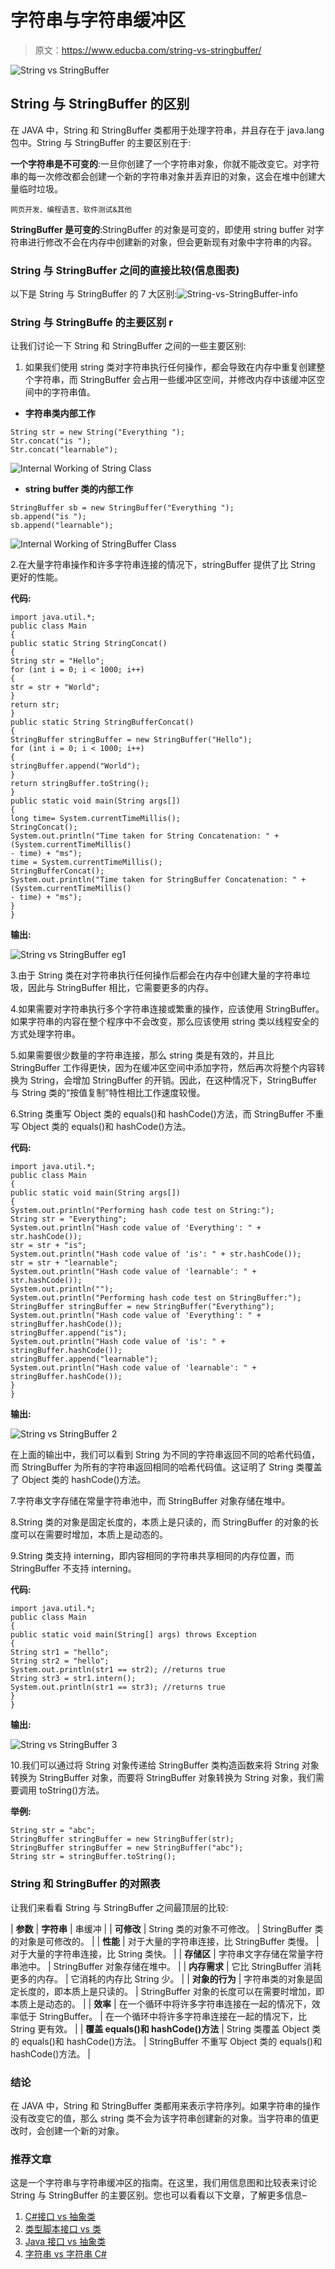 # 字符串与字符串缓冲区

> 原文：<https://www.educba.com/string-vs-stringbuffer/>

![String vs StringBuffer](img/1388de848ea8a961d545b43804a71b02.png)



## String 与 StringBuffer 的区别

在 JAVA 中，String 和 StringBuffer 类都用于处理字符串，并且存在于 java.lang 包中。String 与 StringBuffer 的主要区别在于:

**一个字符串是不可变的**:一旦你创建了一个字符串对象，你就不能改变它。对字符串的每一次修改都会创建一个新的字符串对象并丢弃旧的对象，这会在堆中创建大量临时垃圾。

<small>网页开发、编程语言、软件测试&其他</small>

**StringBuffer 是可变的**:StringBuffer 的对象是可变的，即使用 string buffer 对字符串进行修改不会在内存中创建新的对象，但会更新现有对象中字符串的内容。

### String 与 StringBuffer 之间的直接比较(信息图表)

以下是 String 与 StringBuffer 的 7 大区别:![String-vs-StringBuffer-info](img/a350943e6a802a497015ef408a645444.png)



### String 与 StringBuffe 的主要区别 **r**

让我们讨论一下 String 和 StringBuffer 之间的一些主要区别:

1.  如果我们使用 string 类对字符串执行任何操作，都会导致在内存中重复创建整个字符串，而 StringBuffer 会占用一些缓冲区空间，并修改内存中该缓冲区空间中的字符串值。

*   **字符串类内部工作**

```
String str = new String("Everything ");
Str.concat("is ");
Str.concat("learnable");
```

![Internal Working of String Class](img/c319d46c16c4c171787af5e610976e6f.png)



*   **string buffer 类的内部工作**

```
StringBuffer sb = new StringBuffer("Everything ");
sb.append("is ");
sb.append("learnable");
```

![Internal Working of StringBuffer Class](img/63a5256b0553b208382ef71609830581.png)



2.在大量字符串操作和许多字符串连接的情况下，stringBuffer 提供了比 String 更好的性能。

**代码:**

```
import java.util.*;
public class Main
{
public static String StringConcat()
{
String str = "Hello";
for (int i = 0; i < 1000; i++)
{
str = str + "World";
}
return str;
}
public static String StringBufferConcat()
{
StringBuffer stringBuffer = new StringBuffer("Hello");
for (int i = 0; i < 1000; i++)
{
stringBuffer.append("World");
}
return stringBuffer.toString();
}
public static void main(String args[])
{
long time= System.currentTimeMillis();
StringConcat();
System.out.println("Time taken for String Concatenation: " + (System.currentTimeMillis()
- time) + "ms");
time = System.currentTimeMillis();
StringBufferConcat();
System.out.println("Time taken for StringBuffer Concatenation: " + (System.currentTimeMillis()
- time) + "ms");
}
}
```

**输出:**

![String vs StringBuffer eg1](img/270b145566572e870d1415867a701e66.png)



3.由于 String 类在对字符串执行任何操作后都会在内存中创建大量的字符串垃圾，因此与 StringBuffer 相比，它需要更多的内存。

4.如果需要对字符串执行多个字符串连接或繁重的操作，应该使用 StringBuffer。如果字符串的内容在整个程序中不会改变，那么应该使用 string 类以线程安全的方式处理字符串。

5.如果需要很少数量的字符串连接，那么 string 类是有效的，并且比 StringBuffer 工作得更快，因为在缓冲区空间中添加字符，然后再次将整个内容转换为 String，会增加 StringBuffer 的开销。因此，在这种情况下，StringBuffer 与 String 类的“按值复制”特性相比工作速度较慢。

6.String 类重写 Object 类的 equals()和 hashCode()方法，而 StringBuffer 不重写 Object 类的 equals()和 hashCode()方法。

**代码:**

```
import java.util.*;
public class Main
{
public static void main(String args[])
{
System.out.println("Performing hash code test on String:");
String str = "Everything";
System.out.println("Hash code value of 'Everything': " + str.hashCode());
str = str + "is";
System.out.println("Hash code value of 'is': " + str.hashCode());
str = str + "learnable";
System.out.println("Hash code value of 'learnable': " + str.hashCode());
System.out.println("");
System.out.println("Performing hash code test on StringBuffer:");
StringBuffer stringBuffer = new StringBuffer("Everything");
System.out.println("Hash code value of 'Everything': " + stringBuffer.hashCode());
stringBuffer.append("is");
System.out.println("Hash code value of 'is': " + stringBuffer.hashCode());
stringBuffer.append("learnable");
System.out.println("Hash code value of 'learnable': " + stringBuffer.hashCode());
}
}
```

**输出:**

![String vs StringBuffer 2](img/ceb44aa142baaf6cec474668874c011c.png)



在上面的输出中，我们可以看到 String 为不同的字符串返回不同的哈希代码值，而 StringBuffer 为所有的字符串返回相同的哈希代码值。这证明了 String 类覆盖了 Object 类的 hashCode()方法。

7.字符串文字存储在常量字符串池中，而 StringBuffer 对象存储在堆中。

8.String 类的对象是固定长度的，本质上是只读的，而 StringBuffer 的对象的长度可以在需要时增加，本质上是动态的。

9.String 类支持 interning，即内容相同的字符串共享相同的内存位置，而 StringBuffer 不支持 interning。

**代码:**

```
import java.util.*;
public class Main
{
public static void main(String[] args) throws Exception
{
String str1 = "hello";
String str2 = "hello";
System.out.println(str1 == str2); //returns true
String str3 = str1.intern();
System.out.println(str1 == str3); //returns true
}
}
```

**输出:**

![String vs StringBuffer 3](img/138741ef7e7385a948242ff71bd9d75a.png)



10.我们可以通过将 String 对象传递给 StringBuffer 类构造函数来将 String 对象转换为 StringBuffer 对象，而要将 StringBuffer 对象转换为 String 对象，我们需要调用 toString()方法。

**举例:**

```
String str = "abc";
StringBuffer stringBuffer = new StringBuffer(str);
StringBuffer stringBuffer = new StringBuffer("abc");
String str = stringBuffer.toString();
```

### String 和 StringBuffer 的对照表

让我们来看看 String 与 StringBuffer 之间最顶层的比较:

| **参数** | **字符串** | 串缓冲 |
| **可修改** | String 类的对象不可修改。 | StringBuffer 类的对象是可修改的。 |
| **性能** | 对于大量的字符串连接，比 StringBuffer 类慢。 | 对于大量的字符串连接，比 String 类快。 |
| **存储区** | 字符串文字存储在常量字符串池中。 | StringBuffer 对象存储在堆中。 |
| **内存需求** | 它比 StringBuffer 消耗更多的内存。 | 它消耗的内存比 String 少。 |
| **对象的行为** | 字符串类的对象是固定长度的，即本质上是只读的。 | StringBuffer 对象的长度可以在需要时增加，即本质上是动态的。 |
| **效率** | 在一个循环中将许多字符串连接在一起的情况下，效率低于 StringBuffer。 | 在一个循环中将许多字符串连接在一起的情况下，比 String 更有效。 |
| **覆盖 equals()和 hashCode()方法** | String 类覆盖 Object 类的 equals()和 hashCode()方法。 | StringBuffer 不重写 Object 类的 equals()和 hashCode()方法。 |

### 结论

在 JAVA 中，String 和 StringBuffer 类都用来表示字符序列。如果字符串的操作没有改变它的值，那么 string 类不会为该字符串创建新的对象。当字符串的值更改时，会创建一个新的对象。

### 推荐文章

这是一个字符串与字符串缓冲区的指南。在这里，我们用信息图和比较表来讨论 String 与 StringBuffer 的主要区别。您也可以看看以下文章，了解更多信息–

1.  [C#接口 vs 抽象类](https://www.educba.com/c-sharp-interface-vs-abstract-class/)
2.  [类型脚本接口 vs 类](https://www.educba.com/typescript-interface-vs-class/)
3.  [Java 接口 vs 抽象类](https://www.educba.com/java-interface-vs-abstract-class/)
4.  [字符串 vs 字符串 C#](https://www.educba.com/string-vs-string-c-sharp/)





